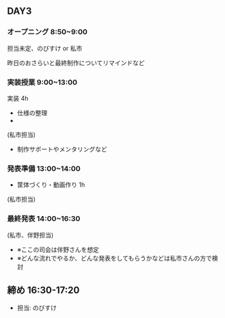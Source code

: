 ## DAY3

### オープニング 8:50~9:00

担当未定、のびすけ or 私市

昨日のおさらいと最終制作についてリマインドなど

### 実装授業 9:00~13:00
実装 4h
- 仕様の整理
- 

(私市担当)

- 制作サポートやメンタリングなど

### 発表準備 13:00~14:00
- 筐体づくり・動画作り 1h

(私市担当)

### 最終発表 14:00~16:30

(私市、伴野担当)

- ※ここの司会は伴野さんを想定
- ※どんな流れでやるか、どんな発表をしてもらうかなどは私市さんの方で検討

## 締め 16:30-17:20

- 担当: のびすけ

